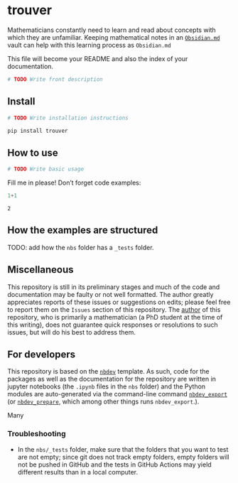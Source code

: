 trouver
================

<!-- WARNING: THIS FILE WAS AUTOGENERATED! DO NOT EDIT! -->

Mathematicians constantly need to learn and read about concepts with
which they are unfamiliar. Keeping mathematical notes in an
[`Obsidian.md`](https://obsidian.md/) vault can help with this learning
process as `Obsidian.md`

This file will become your README and also the index of your
documentation.

``` python
# TODO Write front description
```

## Install

``` python
# TODO Write installation instructions
```

``` sh
pip install trouver
```

## How to use

``` python
# TODO Write basic usage
```

Fill me in please! Don’t forget code examples:

``` python
1+1
```

    2

## How the examples are structured

TODO: add how the `nbs` folder has a `_tests` folder.

## Miscellaneous

This repository is still in its preliminary stages and much of the code
and documentation may be faulty or not well formatted. The author
greatly appreciates reports of these issues or suggestions on edits;
please feel free to report them on the `Issues` section of this
repository. The [author](https://sites.google.com/wisc.edu/hyunjongkim)
of this repository, who is primarily a mathematician (a PhD student at
the time of this writing), does not guarantee quick responses or
resolutions to such issues, but will do his best to address them.

## For developers

This repository is based on the [`nbdev`](https://nbdev.fast.ai/)
template. As such, code for the packages as well as the documentation
for the repository are written in jupyter notebooks (the `.ipynb` files
in the `nbs` folder) and the Python modules are auto-generated via the
command-line command
[`nbdev_export`](https://nbdev.fast.ai/api/doclinks.html#nbdev_export)
(or
[`nbdev_prepare`](https://nbdev.fast.ai/tutorials/tutorial.html#prepare-your-changes),
which among other things runs `nbdev_export`.).

Many

### Troubleshooting

- In the `nbs/_tests` folder, make sure that the folders that you want
  to test are not empty; since git does not track empty folders, empty
  folders will not be pushed in GitHub and the tests in GitHub Actions
  may yield different results than in a local computer.
